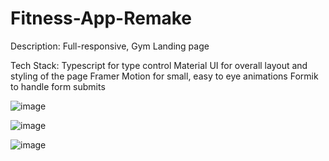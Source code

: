 # Fitness-App-Remake

Description:
Full-responsive, Gym Landing page 

Tech Stack:
Typescript for type control
Material UI for overall layout and styling of the page
Framer Motion for small, easy to eye animations
Formik to handle form submits


![image](https://user-images.githubusercontent.com/101862742/231022044-bc2b8bb9-b065-4584-b0dc-f996bc46eda4.png)

![image](https://user-images.githubusercontent.com/101862742/231022133-c828485c-1486-4e71-91de-4b363d2c5b84.png)

![image](https://user-images.githubusercontent.com/101862742/231022175-4adb665f-b6b4-44ee-9057-b0a7aef83668.png)
